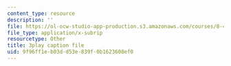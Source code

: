 ```yaml
---
content_type: resource
description: ''
file: https://ol-ocw-studio-app-production.s3.amazonaws.com/courses/8-422-atomic-and-optical-physics-ii-spring-2013/9f96ff1eb03dd53e839f0b1623608ef0_8NiJSP-iE74.srt
file_type: application/x-subrip
resourcetype: Other
title: 3play caption file
uid: 9f96ff1e-b03d-d53e-839f-0b1623608ef0
---
```

